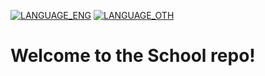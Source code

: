 [![LANGUAGE_ENG](https://img.shields.io/badge/-English-333?style=flat-square)](README.md) [![LANGUAGE_OTH](https://img.shields.io/badge/-Other-333?style=flat-square)](https://github-com.translate.goog/THEBIGMISHA/School/?_x_tr_sl=ru&_x_tr_tl=en&_x_tr_hl=ru&_x_tr_pto=wapp)
# Welcome to the School repo!
